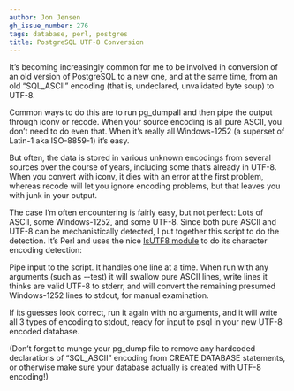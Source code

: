```yaml
---
author: Jon Jensen
gh_issue_number: 276
tags: database, perl, postgres
title: PostgreSQL UTF-8 Conversion
---
```


It’s becoming increasingly common for me to be involved in conversion of an old version of PostgreSQL to a new one, and at the same time, from an old “SQL_ASCII” encoding (that is, undeclared, unvalidated byte soup) to UTF-8.

Common ways to do this are to run pg_dumpall and then pipe the output through iconv or recode. When your source encoding is all pure ASCII, you don’t need to do even that. When it’s really all Windows-1252 (a superset of Latin-1 aka ISO-8859-1) it’s easy.

But often, the data is stored in various unknown encodings from several sources over the course of years, including some that’s already in UTF-8. When you convert with iconv, it dies with an error at the first problem, whereas recode will let you ignore encoding problems, but that leaves you with junk in your output.

The case I’m often encountering is fairly easy, but not perfect: Lots of ASCII, some Windows-1252, and some UTF-8. Since both pure ASCII and UTF-8 can be mechanistically detected, I put together this script to do the detection. It’s Perl and uses the nice [IsUTF8 module](https://metacpan.org/pod/IsUTF8) to do its character encoding detection:

<script src="https://gist.github.com/327332.js"></script>

Pipe input to the script. It handles one line at a time. When run with any arguments (such as --test) it will swallow pure ASCII lines, write lines it thinks are valid UTF-8 to stderr, and will convert the remaining presumed Windows-1252 lines to stdout, for manual examination.

If its guesses look correct, run it again with no arguments, and it will write all 3 types of encoding to stdout, ready for input to psql in your new UTF-8 encoded database.

(Don’t forget to munge your pg_dump file to remove any hardcoded declarations of “SQL_ASCII” encoding from CREATE DATABASE statements, or otherwise make sure your database actually is created with UTF-8 encoding!)
